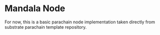 # Mandala Node
For now, this is a basic parachain node implementation taken directly from substrate parachain template repository.